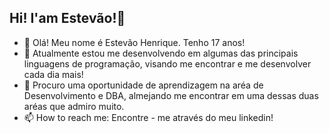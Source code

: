 ## Hi! I'am Estevão!👋

- 🔭 Olá! Meu nome é Estevão Henrique. Tenho 17 anos!
- 🌱 Atualmente estou me desenvolvendo em algumas das principais linguagens de programação, visando me encontrar e me desenvolver cada dia mais!
- 👯 Procuro uma oportunidade de aprendizagem na aréa de Desenvolvimento e DBA, almejando me encontrar em uma dessas duas aréas que admiro muito.
- 📫 How to reach me: Encontre - me através do meu linkedin!
